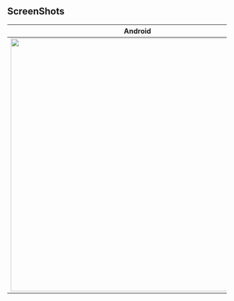 ## ScreenShots
Android | IOS
--------|---------
<img height="582px" src="./assets/set-demo.gif" /> | <img height="582px" src="./assets/set-demo-ios.gif" />